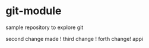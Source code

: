 # git-module
sample repository to explore git

second change made !
third change !
forth change!
appi